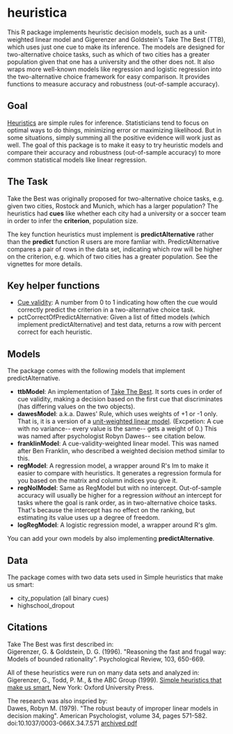 # heuristica
This R package implements heuristic decision models, such as a unit-weighted linear model and Gigerenzer and Goldstein's Take The Best (TTB), which uses just one cue to make its inference.  The models are designed for two-alternative choice tasks, such as which of two cities has a greater population given that one has a university and the other does not.  It also wraps more well-known models like regression and logistic regression into the two-alternative choice framework for easy comparison.  It provides functions to measure accuracy and robustness (out-of-sample accuracy).

## Goal

[Heuristics](http://en.wikipedia.org/wiki/Heuristic) are simple rules for inference.  Statisticians tend to focus on optimal ways to do things, minimizing error or maximizing likelihood.  But in some situations, simply summing all the positive evidence will work just as well.  The goal of this package is to make it easy to try heuristic models and compare their accuracy and robustness (out-of-sample accuracy) to more common statistical models like linear regression.

## The Task

Take the Best was originally proposed for two-alternative choice tasks, e.g. given two cities, Rostock and Munich, which has a larger population?  The heuristics had __cues__ like whether each city had a university or a soccer team in order to infer the __criterion__, population size.

The key function heuristics must implement is __predictAlternative__ rather than the __predict__ function R users are more famliar with.  PredictAlternative compares a pair of rows in the data set, indicating which row will be higher on the criterion, e.g. which of two cities has a greater population.  See the vignettes for more details.  

## Key helper functions
* [Cue validity](http://en.wikipedia.org/wiki/Cue_validity): A number from 0 to 1 indicating how often the cue would correctly predict the criterion in a two-alternative choice task.
* pctCorrectOfPredictAlternative: Given a list of fitted models (which implement predictAlternative) and test data, returns a row with percent correct for each heuristic. 

## Models
The package comes with the following models that implement predictAlternative. 
* __ttbModel__: An implementation of [Take The Best](http://en.wikipedia.org/wiki/Take-the-best_heuristic). It sorts cues in order of cue validity, making a decision based on the first cue that discriminates (has differing values on the two objects).
* __dawesModel__: a.k.a. Dawes' Rule, which uses weights of +1 or -1 only.  That is, it is a version of a [unit-weighted linear model](http://en.wikipedia.org/wiki/Unit-weighted_regression).  (Excpetion: A cue with no variance-- every value is the same-- gets a weight of 0.)  This was named after psychologist Robyn Dawes-- see citation below.
* __franklinModel__: A cue-validity-weighted linear model.  This was named after Ben Franklin, who described a weighted decision method similar to this.
* __regModel__: A regression model, a wrapper around R's lm to make it easier to compare with heuristics.  It generates a regression formula for you based on the matrix and column indices you give it.
* __regNoIModel__: Same as RegModel but with no intercept.  Out-of-sample accuracy will usually be higher for a regression _without_ an intercept for tasks where the goal is rank order, as in two-alternative choice tasks.  That's because the intercept has no effect on the ranking, but estimating its value uses up a degree of freedom.
* __logRegModel__: A logistic regression model, a wrapper around R's glm.

You can add your own models by also implementing __predictAlternative__.

## Data

The package comes with two data sets used in Simple heuristics that make us smart:
* city_population (all binary cues)
* highschool_dropout 

## Citations

Take The Best was first described in:  
Gigerenzer, G. & Goldstein, D. G. (1996). "Reasoning the fast and frugal way: Models of bounded rationality". Psychological Review, 103, 650-669.  

All of these heuristics were run on many data sets and analyzed in:  
Gigerenzer, G., Todd, P. M., & the ABC Group (1999). [Simple heuristics that make us smart.](http://www.amazon.com/Simple-Heuristics-That-Make-Smart/dp/0195143817) New York: Oxford University Press.  

The research was also inspried by:  
Dawes, Robyn M. (1979). "The robust beauty of improper linear models in decision making". American Psychologist, volume 34, pages 571-582. doi:10.1037/0003-066X.34.7.571 [archived pdf](http://www.cmu.edu/dietrich/sds/docs/dawes/the-robust-beauty-of-improper-linear-models-in-decision-making.pdf)

